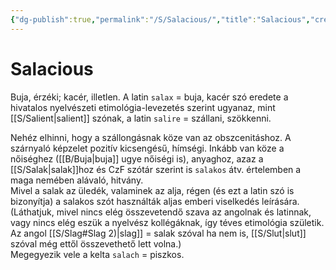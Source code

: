 ```yaml
---
{"dg-publish":true,"permalink":"/S/Salacious/","title":"Salacious","created":"2023-10-16T02:22","updated":"2023-12-25T11:13"}
---
```



# Salacious

Buja, érzéki; kacér, illetlen. A latin `salax` = buja, kacér szó eredete a hivatalos nyelvészeti etimológia-levezetés szerint ugyanaz, mint [[S/Salient\|salient]] szónak, a latin `salire` = szállani, szökkenni.  

Nehéz elhinni, hogy a szállongásnak köze van az obszcenitáshoz. A szárnyaló képzelet pozitív kicsengésű, hímségi. Inkább van köze a nőiséghez ([[B/Buja\|buja]] ugye nőiségi is), anyaghoz, azaz a [[S/Salak\|salak]]hoz és CzF szótár szerint is `salakos` átv. értelemben a maga nemében alávaló, hitvány.  
Mivel a salak az üledék, valaminek az alja, régen (és ezt a latin szó is bizonyítja) a salakos szót használták aljas emberi viselkedés leírására.  
(Láthatjuk, mivel nincs elég összevetendő szava az angolnak és latinnak, vagy nincs elég eszük a nyelvész kollégáknak, így téves etimológia születik. Az angol [[S/Slag#Slag 2)\|slag]] = salak szóval ha nem is, [[S/Slut\|slut]] szóval még ettől összevethető lett volna.)  
Megegyezik vele a kelta `salach` = piszkos.  